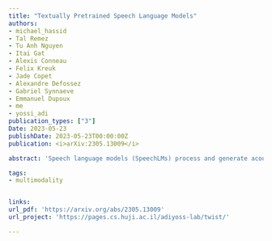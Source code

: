 ```yaml
---
title: "Textually Pretrained Speech Language Models"
authors:
- michael_hassid
- Tal Remez
- Tu Anh Nguyen
- Itai Gat
- Alexis Conneau
- Felix Kreuk
- Jade Copet
- Alexandre Defossez
- Gabriel Synnaeve
- Emmanuel Dupoux
- me
- yossi_adi
publication_types: ["3"]
Date: 2023-05-23
publishDate: 2023-05-23T00:00:00Z
publication: <i>arXiv:2305.13009</i>

abstract: 'Speech language models (SpeechLMs) process and generate acoustic data only, without textual supervision. In this work, we propose TWIST, a method for training SpeechLMs using a warm-start from a pretrained textual language models. We show using both automatic and human evaluations that TWIST outperforms a cold-start SpeechLM across the board. We empirically analyze the effect of different model design choices such as the speech tokenizer, the pretrained textual model, and the dataset size. We find that model and dataset scale both play an important role in constructing better-performing SpeechLMs. Based on our observations, we present the largest (to the best of our knowledge) SpeechLM both in terms of number of parameters and training data. We additionally introduce two spoken versions of the StoryCloze textual benchmark to further improve model evaluation and advance future research in the field. Speech samples can be found on our website: this https URL.'

tags:
- multimodality


links:
url_pdf: 'https://arxiv.org/abs/2305.13009'
url_project: 'https://pages.cs.huji.ac.il/adiyoss-lab/twist/'

---
```

